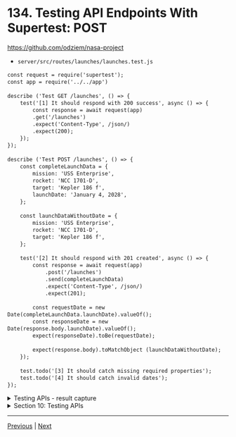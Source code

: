 # 134. Testing API Endpoints With Supertest: POST


https://github.com/odziem/nasa-project

-   `server/src/routes/launches/launches.test.js`

```
const request = require('supertest');
const app = require('../../app')

describe ('Test GET /launches', () => {
    test('[1] It should respond with 200 success', async () => {
        const response = await request(app)
        .get('/launches')
        .expect('Content-Type', /json/)
        .expect(200);
    });
});

describe ('Test POST /launches', () => {
    const completeLaunchData = {
        mission: 'USS Enterprise',
        rocket: 'NCC 1701-D',
        target: 'Kepler 186 f',
        launchDate: 'January 4, 2028',
    };

    const launchDataWithoutDate = {
        mission: 'USS Enterprise',
        rocket: 'NCC 1701-D',
        target: 'Kepler 186 f',  
    };

    test('[2] It should respond with 201 created', async () => {
        const response = await request(app)
            .post('/launches')
            .send(completeLaunchData)
            .expect('Content-Type', /json/)
            .expect(201);

        const requestDate = new Date(completeLaunchData.launchDate).valueOf();
        const responseDate = new Date(response.body.launchDate).valueOf();
        expect(responseDate).toBe(requestDate);

        expect(response.body).toMatchObject (launchDataWithoutDate);
    });
    
    test.todo('[3] It should catch missing required properties');
    test.todo('[4] It should catch invalid dates');
});

```

<details>
  <summary> Testing APIs - result capture </summary>

- run test `npm test-watch`  

<p align="center" >
    <img src="../imags/134_Testing-API-Endpoints-With-Supertes_POST.png" width="90%" > 
</p> 

</details>

<details>
  <summary> Section 10: Testing APIs </summary>

  - [Codebase: testing-apis](../src/10_testing-apis/)

</details>

---

[Previous](./133_Testing-API-Endpoints-With-Supertest_GET.md) | [Next](./135_Testing-API-Endpoints-With-Supertest_Error-Cases.md)